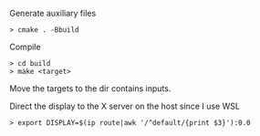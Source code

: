 Generate auxiliary files
```shell
> cmake . -Bbuild
```

Compile
```shell
> cd build
> make <target>
```

Move the targets to the dir contains inputs.

Direct the display to the X server on the host since I use WSL
```shell
> export DISPLAY=$(ip route|awk '/^default/{print $3}'):0.0
```
